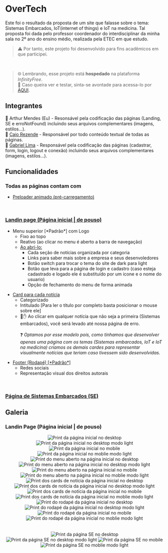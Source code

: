 # OverTech

Este foi o resultado da proposta de um site que falasse sobre o tema: Sistemas Embarcados, IoT(internet of things) e IoT na medicina.
Tal proposta foi dada pelo professor coordenador do interdisciplinar da minha sala no 2º ano do ensino médio, realizada pela ETEC em que estudo.

>⚠️ Por tanto, este projeto foi desenvolvido para fins acadêmicos em que participei.
<br/>

>🌐 Lembrando, esse projeto está <strong>hospedado</strong> na plataforma <i>InfinityFree</i>. <br/>
>🎉 Caso queira ver e testar, sinta-se avontade para acessa-lo por <a href="http://overtech.epizy.com/" target="_blank">AQUI</a>.

## Integrantes 

🤵 Arthur Mendes (Eu) - Resonsável pela codificação das páginas (Landing, SE e erroNotFound) incluindo seus arquivos complementares (imagens, estilos...).<br/>
🤵 <a href="https://github.com/CaioRezende14" target="_blank">Caio Rezende</a> - Responsável por todo conteúdo textual de todas as páginas.<br/>
🤵 <a href="https://github.com/L27gabriel" target="_blank">Gabriel Lima</a> - Responsável pela codificação das páginas (cadastrar, form, login, logout e conexão) incluindo seus arquivos complementares (imagens, estilos...).<br/>


## Funcionalidades

### Todas as páginas contam com

<ul>
  <li><a href="#">Preloader animado (pré-carregamento)</a></li>
</ul>

<br/>

### <a href="#landing">Landin page (Página inicial | de pouso)</a>

<ul>
  <li>
    Menu superior [*Padrão*] com Logo
    <ul>
      <li>Fixo ao topo</li>
      <li>Reativo (ao clicar no menu é aberto a barra de navegação)</li>
      <li>
        <a href="#showMenu">Ao abri-lo:</a>
        <ul>
          <li>Cada seção de notícias organizada por categoria</li>
          <li>Links para saber mais sobre a empresa e seus desenvoledores</li>
          <li>Botão switch para trocar o tema do site de dark para light</li>
          <li>Botão que leva para a página de login e cadastro (caso esteja cadastrado e logado ele é substituído por um icone e o nome do usuario)</li>
          <li>Opção de fechamento do menu de forma animada</li>
        </ul>  
      </li>
    </ul>
  </li>
</ul>

<ul>
  <li>
    <a href="#">Card para cada notícia</a>
    <ul>
      <li>Categorizado</li>
      <li>Intitulado [Para ler o título por completo basta posicionar o mouse sobre ele]</li>
      <li>
        🚨✋ Ao clicar em qualquer notícia que não seja a primeira (Sistemas embarcados), você será levado até nossa página de erro.<br/><br/>
        ❓ <i>Optamos por esse modelo pois, como tínhamos que desenvolver apenas uma página com os temas (Sistemas embarcados, IoT e IoT na medicina) criamos os demais cardes para representar visualmente notícias que teriam caso tivessem sido desenvolvidas.</i>
      </li>
    </ul>
  </li>
</ul>



<ul>
  <li>
    <a href="#footer">Footer (Rodapé) [*Padrão*]</a>
    <ul>
      <li>Redes sociais</li>
      <li>Representação visual dos direitos autorais</li>
    </ul>
  </li>
</ul>

<br/>

### <a href="#SE">Página de Sistemas Embarcados (SE)</a>


## Galeria

### Landin Page (Página inicial | de pouso)

<div id="landing" align="center" display="inline_block">
  <img src="" alt="Print da página inicial no desktop">
  <img src="" alt="Print da página inicial no desktop modo light">
  <img src="" alt="Print da página inicial no mobile">
  <img src="" alt="Print da página inicial no moblie modo light">
</div>

<div id="showMenu" align="center" display="inline_block">
  <img src="" alt="Print do menu aberto na página inicial no desktop">
  <img src="" alt="Print do menu aberto na página inicial no desktop modo light">
  <img src="" alt="Print do menu aberto na página inicial no mobile">
  <img src="" alt="Print do menu aberto na página inicial no moblie modo light">
</div>

<div id="cards" align="center" display="inline_block">
  <img src="" alt="Print dos cards de notícia da página inicial no desktop">
  <img src="" alt="Print dos cards de notícia da página inicial no desktop modo light">
  <img src="" alt="Print dos cards de notícia da página inicial no mobile">
  <img src="" alt="Print dos cards de notícia da página inicial no moblie modo light">
</div>

<div id="footer" align="center" display="inline_block">
  <img src="" alt="Print do rodapé da página inicial no desktop">
  <img src="" alt="Print do rodapé da página inicial no desktop modo light">
  <img src="" alt="Print do rodapé da página inicial no mobile">
  <img src="" alt="Print do rodapé da página inicial no moblie modo light">
</div>

<br/>
<br/>

<div id="SE" align="center" display="inline_block">
  <img src="" alt="Print da página SE no desktop">
  <img src="" alt="Print da página SE no desktop modo light">
  <img src="" alt="Print da página SE no mobile">
  <img src="" alt="Print da página SE no moblie modo light">
</div>

